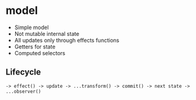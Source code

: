 # model

* Simple model
* Not mutable internal state
* All updates only through effects functions
* Getters for state
* Computed selectors

## Lifecycle

```
-> effect() -> update -> ...transform() -> commit() -> next state -> ...observer()
```
